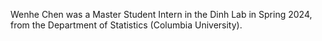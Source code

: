 Wenhe Chen was a Master Student Intern in the Dinh Lab in Spring 2024, from the Department of Statistics (Columbia University).